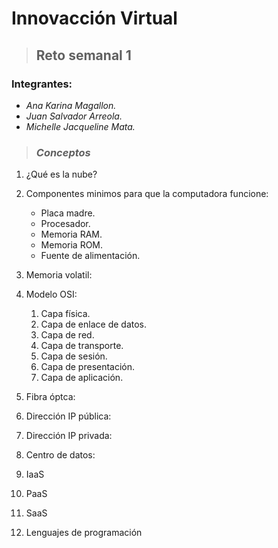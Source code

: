 # **Innovacción Virtual**
> ## Reto semanal 1

### Integrantes:
- *Ana Karina Magallon.*
- *Juan Salvador Arreola.*
- *Michelle Jacqueline Mata.*

> ### ***Conceptos***
 1. ¿Qué es la nube?

 2. Componentes minimos para que la computadora funcione:
     - Placa madre.
     - Procesador.
     - Memoria RAM.
     - Memoria ROM.
     - Fuente de alimentación.

 3. Memoria volatil:

 4. Modelo OSI:
     1. Capa física.
     2. Capa de enlace de datos.
     3. Capa de red.
     4. Capa de transporte.
     5. Capa de sesión.
     6. Capa de presentación.
     7. Capa de aplicación.
 
 5. Fibra óptca:

 6. Dirección IP pública:

 7. Dirección IP privada:

 8. Centro de datos:

 9. IaaS

 10. PaaS

 11. SaaS

 12. Lenguajes de programación
